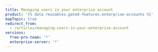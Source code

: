 ```yaml
---
title: Managing users in your enterprise account
product: '{% data reusables.gated-features.enterprise-accounts %}'
mapTopic: true
redirect_from:
  - /articles/managing-users-in-your-enterprise-account
versions:
  free-pro-team: '*'
  enterprise-server: '*'
---
```


